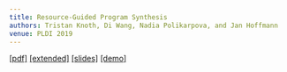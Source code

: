 ```yaml
---
title: Resource-Guided Program Synthesis
authors: Tristan Knoth, Di Wang, Nadia Polikarpova, and Jan Hoffmann
venue: PLDI 2019
---
```

[[pdf]](/publications/resyn.pdf)
[[extended]](https://arxiv.org/abs/1904.07415)
[[slides]](/publications/resyn_slides.pdf)
[[demo]](http://comcom.csail.mit.edu/comcom/#ReSyn)
